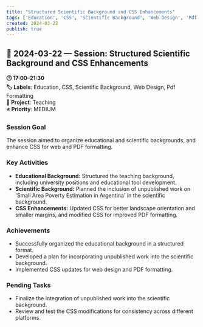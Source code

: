 ```yaml
---
title: "Structured Scientific Background and CSS Enhancements"
tags: ['Education', 'CSS', 'Scientific Background', 'Web Design', 'Pdf Formatting']
created: 2024-03-22
publish: true
---
```


## 📅 2024-03-22 — Session: Structured Scientific Background and CSS Enhancements

**🕒 17:00–21:30**  
**🏷️ Labels**: Education, CSS, Scientific Background, Web Design, Pdf Formatting  
**📂 Project**: Teaching  
**⭐ Priority**: MEDIUM  


### Session Goal
The session aimed to organize educational and scientific backgrounds, and enhance CSS for web and PDF formatting.

### Key Activities
- **Educational Background:** Structured the teaching background, including university positions and educational tool development.
- **Scientific Background:** Planned the inclusion of unpublished work on 'Small Area Poverty Estimation in Argentina' in the scientific background.
- **CSS Enhancements:** Updated CSS for better landscape orientation and smaller margins, and modified CSS for improved PDF formatting.

### Achievements
- Successfully organized the educational background in a structured format.
- Developed a plan for incorporating unpublished work into the scientific background.
- Implemented CSS updates for web design and PDF formatting.

### Pending Tasks
- Finalize the integration of unpublished work into the scientific background.
- Review and test the CSS modifications for consistency across different platforms.
